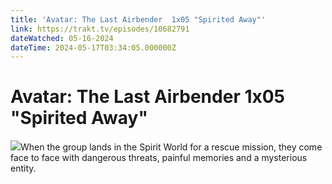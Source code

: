 ```yaml
---
title: 'Avatar: The Last Airbender  1x05 "Spirited Away"' 
link: https://trakt.tv/episodes/10682791
dateWatched: 05-16-2024
dateTime: 2024-05-17T03:34:05.000000Z
---
```

# Avatar: The Last Airbender  1x05 "Spirited Away"

![](https://walter.trakt.tv/images/episodes/010/682/791/screenshots/thumb/7dc6062f82.jpg)When the group lands in the Spirit World for a rescue mission, they come face to face with dangerous threats, painful memories and a mysterious entity.